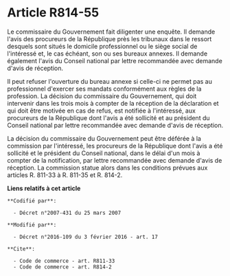 # Article R814-55

Le commissaire du Gouvernement fait diligenter une enquête. Il demande l'avis des procureurs de la République près les
tribunaux dans le ressort desquels sont situés le domicile professionnel ou le siège social de l'intéressé et, le cas
échéant, son ou ses bureaux annexes. Il demande également l'avis du Conseil national par lettre recommandée avec demande
d'avis de réception. 

Il peut refuser l'ouverture du bureau annexe si celle-ci ne permet pas au professionnel d'exercer ses mandats conformément
aux règles de la profession. La décision du commissaire du Gouvernement, qui doit intervenir dans les trois mois à compter de
la réception de la déclaration et qui doit être motivée en cas de refus, est notifiée à l'intéressé, aux procureurs de la
République dont l'avis a été sollicité et au président du Conseil national par lettre recommandée avec demande d'avis de
réception. 

La décision du commissaire du Gouvernement peut être déférée à la commission par l'intéressé, les procureurs de la République
dont l'avis a été sollicité et le président du Conseil national, dans le délai d'un mois à compter de la notification, par
lettre recommandée avec demande d'avis de réception. La commission statue alors dans les conditions prévues aux articles R.
811-33 à R. 811-35 et R. 814-2.

**Liens relatifs à cet article**

	**Codifié par**:

	  - Décret n°2007-431 du 25 mars 2007

	**Modifié par**:

	  - Décret n°2016-109 du 3 février 2016 - art. 17

	**Cite**:

	  - Code de commerce - art. R811-33
	  - Code de commerce - art. R814-2

